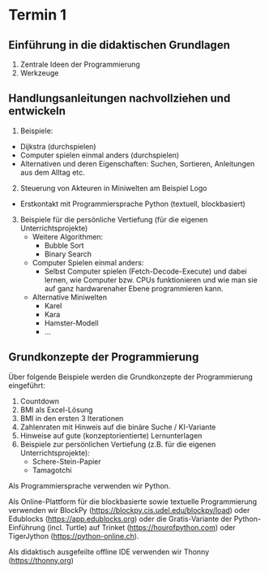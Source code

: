 # Termin 1
## Einführung in die didaktischen Grundlagen
1. Zentrale Ideen der Programmierung
2. Werkzeuge
## Handlungsanleitungen nachvollziehen und entwickeln
1. Beispiele:
  - Dijkstra (durchspielen)
  - Computer spielen einmal anders (durchspielen)
  - Alternativen und deren Eigenschaften: Suchen, Sortieren, Anleitungen aus dem Alltag etc.
2. Steuerung von Akteuren in Miniwelten am Beispiel Logo
  - Erstkontakt mit Programmiersprache Python (textuell, blockbasiert)
3. Beispiele für die persönliche Vertiefung (für die eigenen Unterrichtsprojekte)
    - Weitere Algorithmen:
      - Bubble Sort
      - Binary Search
    - Computer Spielen einmal anders:
      - Selbst Computer spielen (Fetch-Decode-Execute) und dabei lernen, wie Computer bzw. CPUs funktionieren und wie man sie auf ganz hardwarenaher Ebene programmieren kann.
    - Alternative Miniwelten
      - Karel
      - Kara
      - Hamster-Modell
      - ...
## Grundkonzepte der Programmierung
Über folgende Beispiele werden die Grundkonzepte der Programmierung eingeführt:

1. Countdown
2. BMI als Excel-Lösung
3. BMI in den ersten 3 Iterationen
4. Zahlenraten mit Hinweis auf die binäre Suche / KI-Variante
5. Hinweise auf gute (konzeptorientierte) Lernunterlagen
6. Beispiele zur persönlichen Vertiefung (z.B. für die eigenen Unterrichtsprojekte):
   - Schere-Stein-Papier
   - Tamagotchi

Als Programmiersprache verwenden wir Python.

Als Online-Plattform für die blockbasierte sowie textuelle Programmierung verwenden wir BlockPy (https://blockpy.cis.udel.edu/blockpy/load) oder Edublocks (https://app.edublocks.org) oder die Gratis-Variante der Python-Einführung (incl. Turtle) auf Trinket (https://hourofpython.com) oder TigerJython (https://python-online.ch).

Als didaktisch ausgefeilte offline IDE verwenden wir Thonny (https://thonny.org)
